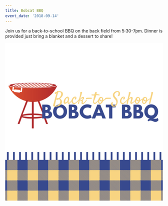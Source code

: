 ```yaml
---
title: Bobcat BBQ
event_date: '2018-09-14'
---
```

Join us for a back-to-school BBQ on the back field from 5:30-7pm. Dinner is provided just bring a blanket and a dessert to share! 

![bobcatbbq](/uploads/bobcatbbq.png)
